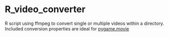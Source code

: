 # R_video_converter
R script using ffmpeg to convert single or multiple videos within a directory.
Included conversion properties are ideal for [pygame.movie](https://pygame.bitbucket.io/docs/pygame/ref/movie.html)
